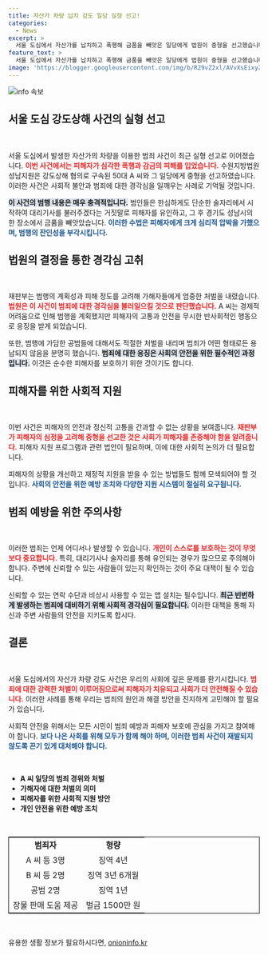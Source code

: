 ```yaml
---
title: 자산가 차량 납치 강도 일당 실형 선고!
categories:
  - News
excerpt: >
  서울 도심에서 자산가를 납치하고 폭행해 금품을 빼앗은 일당에게 법원이 중형을 선고했습니다. 피해자는 9천만 원 상당의 금품을 잃었고, 판결에선 범행의 치밀함과 죄질이 여실히 드러났습니다.
feature_text: >
  서울 도심에서 자산가를 납치하고 폭행해 금품을 빼앗은 일당에게 법원이 중형을 선고했습니다. 피해자는 9천만 원 상당의 금품을 잃었고, 판결에선 범행의 치밀함과 죄질이 여실히 드러났습니다.
image: 'https://blogger.googleusercontent.com/img/b/R29vZ2xl/AVvXsEixyZcFfHzMRdzZMjFBmAUKJYCLCGyLL1o632UiGVXcaFdKo_bkvkuCioo0uUKlGfBVcT3P84aROyZIXSBEx3Aw5nCQ3pTgDom1WDC4m8eifvWiAmWEEVb4x6G_l8C0QH225ldMjyaFvpxGEBGNO37VmDTDMHGhJPq73UglMfDca1-0aw/s1600/blogspot.png'
---
```


<p><img src="https://blogger.googleusercontent.com/img/b/R29vZ2xl/AVvXsEixyZcFfHzMRdzZMjFBmAUKJYCLCGyLL1o632UiGVXcaFdKo_bkvkuCioo0uUKlGfBVcT3P84aROyZIXSBEx3Aw5nCQ3pTgDom1WDC4m8eifvWiAmWEEVb4x6G_l8C0QH225ldMjyaFvpxGEBGNO37VmDTDMHGhJPq73UglMfDca1-0aw/s1600/blogspot.png" alt="info 속보" /></p>

<h2 data-ke-size="size26">서울 도심 강도상해 사건의 실형 선고</h2>

<p data-ke-size="size16">&nbsp;</p>

<p>서울 도심에서 발생한 자산가의 차량을 이용한 범죄 사건이 최근 실형 선고로 이어졌습니다. <b><span style="color: #ee2323;">이번 사건에서는 피해자가 심각한 폭행과 감금의 피해를 입었습니다.</span></b> 수원지방법원 성남지원은 강도상해 혐의로 구속된 50대 A 씨와 그 일당에게 중형을 선고하였습니다. 이러한 사건은 사회적 불안과 범죄에 대한 경각심을 일깨우는 사례로 기억될 것입니다.</p>

<p><b><span style="background-color: #21538527;">이 사건의 범행 내용은 매우 충격적입니다.</span></b> 범인들은 한심하게도 단순한 술자리에서 시작하여 대리기사를 불러주겠다는 거짓말로 피해자를 유인하고, 그 후 경기도 성남시의 한 장소에서 금품을 빼앗았습니다. <b><span style="color: #1a5490;">이러한 수법은 피해자에게 크게 심리적 압박을 가했으며, 범행의 잔인성을 부각시킵니다.</span></b> </p>

<h2 data-ke-size="size26">법원의 결정을 통한 경각심 고취</h2>

<p data-ke-size="size16">&nbsp;</p>

<p>재판부는 범행의 계획성과 피해 정도를 고려해 가해자들에게 엄중한 처벌을 내렸습니다. <b><span style="color: #ee2323;">법원은 이 사건이 범죄에 대한 경각심을 불러일으킬 것으로 판단했습니다.</span></b> A 씨는 경제적 어려움으로 인해 범행을 계획했지만 피해자의 고통과 안전을 무시한 반사회적인 행동으로 응징을 받게 되었습니다.</p>

<p>또한, 범행에 가담한 공범들에 대해서도 적절한 처벌을 내리며 범죄가 어떤 형태로든 용납되지 않음을 분명히 했습니다. <b><span style="background-color: #21538527;">범죄에 대한 응징은 사회의 안전을 위한 필수적인 과정입니다.</span></b> 이것은 순수한 피해자를 보호하기 위한 것이기도 합니다. </p>

<h2 data-ke-size="size26">피해자를 위한 사회적 지원</h2>

<p data-ke-size="size16">&nbsp;</p>

<p>이번 사건은 피해자의 안전과 정신적 고통을 간과할 수 없는 상황을 보여줍니다. <b><span style="color: #ee2323;">재판부가 피해자의 심정을 고려해 중형을 선고한 것은 사회가 피해자를 존중해야 함을 알려줍니다.</span></b> 피해자 지원 프로그램과 관련 법안이 필요하며, 이에 대한 사회적 논의가 더 필요합니다.</p>

<p>피해자의 상황을 개선하고 재정적 지원을 받을 수 있는 방법들도 함께 모색되어야 할 것입니다. <b><span style="color: #1a5490;">사회의 안전을 위한 예방 조치와 다양한 지원 시스템이 절실히 요구됩니다.</span></b></p>

<h2 data-ke-size="size26">범죄 예방을 위한 주의사항</h2>

<p data-ke-size="size16">&nbsp;</p>

<p>이러한 범죄는 언제 어디서나 발생할 수 있습니다. <b><span style="color: #ee2323;">개인이 스스로를 보호하는 것이 무엇보다 중요합니다.</span></b> 특히, 대리기사나 술자리를 통해 유인되는 경우가 많으므로 주의해야 합니다. 주변에 신뢰할 수 있는 사람들이 있는지 확인하는 것이 주요 대책이 될 수 있습니다.</p>

<p>신뢰할 수 있는 연락 수단과 비상시 사용할 수 있는 앱 설치는 필수입니다. <b><span style="background-color: #21538527;">최근 빈번하게 발생하는 범죄에 대비하기 위해 사회적 경각심이 필요합니다.</span></b> 이러한 대책을 통해 자신과 주변 사람들의 안전을 지키도록 합시다. </p>

<h2 data-ke-size="size26">결론</h2>

<p data-ke-size="size16">&nbsp;</p>

<p>서울 도심에서의 자산가 차량 강도 사건은 우리의 사회에 깊은 문제를 환기시킵니다. <b><span style="color: #ee2323;">범죄에 대한 강력한 처벌이 이루어짐으로써 피해자가 치유되고 사회가 더 안전해질 수 있습니다.</span></b> 이러한 사례를 통해 우리는 범죄의 원인과 해결 방안을 진지하게 고민해야 할 필요가 있습니다.</p>

<p>사회적 안전을 위해서는 모든 시민이 범죄 예방과 피해자 보호에 관심을 가지고 참여해야 합니다. <b><span style="color: #1a5490;">보다 나은 사회를 위해 모두가 함께 해야 하며, 이러한 범죄 사건이 재발되지 않도록 끈기 있게 대처해야 합니다.</span></b> </p>

<p data-ke-size="size16">&nbsp;</p>

<ul>
  <li><b>A 씨 일당의 범죄 경위와 처벌</b></li>
  <li><b>가해자에 대한 처벌의 의미</b></li>
  <li><b>피해자를 위한 사회적 지원 방안</b></li>
  <li><b>개인 안전을 위한 예방 조치</b></li>
</ul>

<p data-ke-size="size16">&nbsp;</p>

<table style="width: 100%; border: solid 1px black;">
  <tr>
    <td style="text-align: center; height: 17px;"><b>범죄자</b></td>
    <td style="text-align: center; height: 17px;"><b>형량</b></td>
  </tr>
  <tr>
    <td style="text-align: center; height: 17px;">A 씨 등 3명</td>
    <td style="text-align: center; height: 17px;">징역 4년</td>
  </tr>
  <tr>
    <td style="text-align: center; height: 17px;">B 씨 등 2명</td>
    <td style="text-align: center; height: 17px;">징역 3년 6개월</td>
  </tr>
  <tr>
    <td style="text-align: center; height: 17px;">공범 2명</td>
    <td style="text-align: center; height: 17px;">징역 1년</td>
  </tr>
  <tr>
    <td style="text-align: center; height: 17px;">장물 판매 도움 제공</td>
    <td style="text-align: center; height: 17px;">벌금 1500만 원</td>
  </tr>
</table>

<p data-ke-size="size16">&nbsp;</p>
유용한 생활 정보가 필요하시다면, <a href="https://onioninfo.kr" rel="dofollow">onioninfo.kr</a>


